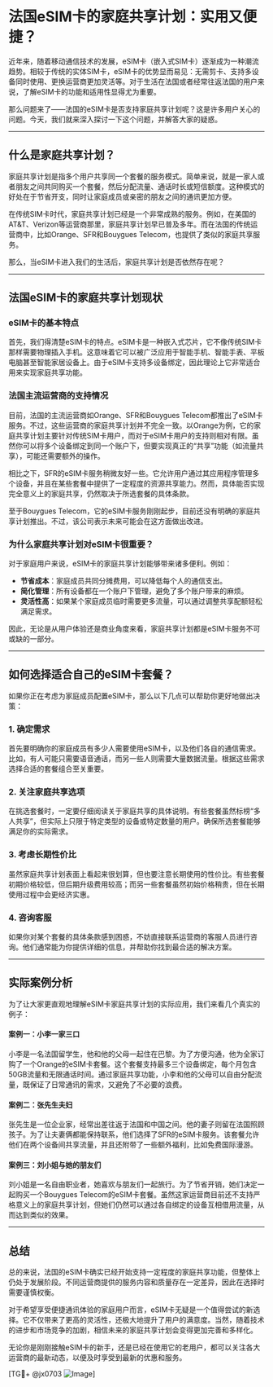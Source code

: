 # 法国eSIM卡的家庭共享计划：实用又便捷？

近年来，随着移动通信技术的发展，eSIM卡（嵌入式SIM卡）逐渐成为一种潮流趋势。相较于传统的实体SIM卡，eSIM卡的优势显而易见：无需剪卡、支持多设备同时使用、更换运营商更加灵活等。对于生活在法国或者经常往返法国的用户来说，了解eSIM卡的功能和适用性显得尤为重要。

那么问题来了——法国的eSIM卡是否支持家庭共享计划呢？这是许多用户关心的问题。今天，我们就来深入探讨一下这个问题，并解答大家的疑惑。

---

## 什么是家庭共享计划？

家庭共享计划是指多个用户共享同一个套餐的服务模式。简单来说，就是一家人或者朋友之间共同购买一个套餐，然后分配流量、通话时长或短信额度。这种模式的好处在于节省开支，同时让家庭成员或亲密的朋友之间的通讯更加方便。

在传统SIM卡时代，家庭共享计划已经是一个非常成熟的服务。例如，在美国的AT&T、Verizon等运营商那里，家庭共享计划早已普及多年。而在法国的传统运营商中，比如Orange、SFR和Bouygues Telecom，也提供了类似的家庭共享服务。

那么，当eSIM卡进入我们的生活后，家庭共享计划是否依然存在呢？

---

## 法国eSIM卡的家庭共享计划现状

### eSIM卡的基本特点
首先，我们得清楚eSIM卡的特点。eSIM卡是一种嵌入式芯片，它不像传统SIM卡那样需要物理插入手机。这意味着它可以被广泛应用于智能手机、智能手表、平板电脑甚至智能家居设备上。由于eSIM卡支持多设备绑定，因此理论上它非常适合用来实现家庭共享功能。

### 法国主流运营商的支持情况
目前，法国的主流运营商如Orange、SFR和Bouygues Telecom都推出了eSIM卡服务。不过，这些运营商的家庭共享计划并不完全一致。以Orange为例，它的家庭共享计划主要针对传统SIM卡用户，而对于eSIM卡用户的支持则相对有限。虽然你可以将多个设备绑定到同一个账户下，但要实现真正的“共享”功能（如流量共享），可能还需要额外的操作。

相比之下，SFR的eSIM卡服务稍微友好一些。它允许用户通过其应用程序管理多个设备，并且在某些套餐中提供了一定程度的资源共享能力。然而，具体能否实现完全意义上的家庭共享，仍然取决于所选套餐的具体条款。

至于Bouygues Telecom，它的eSIM卡服务刚刚起步，目前还没有明确的家庭共享计划推出。不过，该公司表示未来可能会在这方面做出改进。

### 为什么家庭共享计划对eSIM卡很重要？
对于家庭用户来说，eSIM卡的家庭共享计划能够带来诸多便利。例如：
- **节省成本**：家庭成员共同分摊费用，可以降低每个人的通信支出。
- **简化管理**：所有设备都在一个账户下管理，避免了多个账户带来的麻烦。
- **灵活性高**：如果某个家庭成员临时需要更多流量，可以通过调整共享配额轻松满足需求。

因此，无论是从用户体验还是商业角度来看，家庭共享计划都是eSIM卡服务不可或缺的一部分。

---

## 如何选择适合自己的eSIM卡套餐？

如果你正在考虑为家庭成员配置eSIM卡，那么以下几点可以帮助你更好地做出决策：

### 1. 确定需求
首先要明确你的家庭成员有多少人需要使用eSIM卡，以及他们各自的通信需求。比如，有人可能只需要语音通话，而另一些人则需要大量数据流量。根据这些需求选择合适的套餐组合至关重要。

### 2. 关注家庭共享选项
在挑选套餐时，一定要仔细阅读关于家庭共享的具体说明。有些套餐虽然标榜“多人共享”，但实际上只限于特定类型的设备或特定数量的用户。确保所选套餐能够满足你的实际需求。

### 3. 考虑长期性价比
虽然家庭共享计划表面上看起来很划算，但也要注意长期使用的性价比。有些套餐初期价格较低，但后期升级费用较高；而另一些套餐虽然初始价格稍贵，但在长期使用过程中会更经济实惠。

### 4. 咨询客服
如果你对某个套餐的具体条款感到困惑，不妨直接联系运营商的客服人员进行咨询。他们通常能为你提供详细的信息，并帮助你找到最合适的解决方案。

---

## 实际案例分析

为了让大家更直观地理解eSIM卡家庭共享计划的实际应用，我们来看几个真实的例子：

#### 案例一：小李一家三口
小李是一名法国留学生，他和他的父母一起住在巴黎。为了方便沟通，他为全家订购了一个Orange的eSIM卡套餐。这个套餐支持最多三个设备绑定，每个月包含50GB流量和无限通话时间。通过家庭共享功能，小李和他的父母可以自由分配流量，既保证了日常通讯的需求，又避免了不必要的浪费。

#### 案例二：张先生夫妇
张先生是一位企业家，经常出差往返于法国和中国之间。他的妻子则留在法国照顾孩子。为了让夫妻俩都能保持联系，他们选择了SFR的eSIM卡服务。该套餐允许他们在两个设备间共享流量，并且还附带了一些额外福利，比如免费国际漫游。

#### 案例三：刘小姐与她的朋友们
刘小姐是一名自由职业者，她喜欢与朋友们一起旅行。为了节省开销，她们决定一起购买一个Bouygues Telecom的eSIM卡套餐。虽然这家运营商目前还不支持严格意义上的家庭共享计划，但她们仍然可以通过各自绑定的设备互相借用流量，从而达到类似的效果。

---

## 总结

总的来说，法国的eSIM卡确实已经开始支持一定程度的家庭共享功能，但整体上仍处于发展阶段。不同运营商提供的服务内容和质量存在一定差异，因此在选择时需要谨慎权衡。

对于希望享受便捷通讯体验的家庭用户而言，eSIM卡无疑是一个值得尝试的新选择。它不仅带来了更高的灵活性，还极大地提升了用户的满意度。当然，随着技术的进步和市场竞争的加剧，相信未来的家庭共享计划会变得更加完善和多样化。

无论你是刚刚接触eSIM卡的新手，还是已经在使用它的老用户，都可以关注各大运营商的最新动态，以便及时享受到最新的优惠和服务。

[TG💪+ @jx0703 ![Image](https://github.com/user-attachments/assets/dbca1d08-cadb-493c-b0ec-ad6f7a83f270)]
